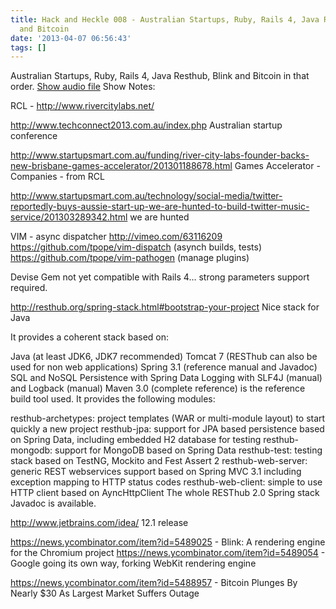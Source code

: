 ```yaml
---
title: Hack and Heckle 008 - Australian Startups, Ruby, Rails 4, Java Resthub, Blink
  and Bitcoin
date: '2013-04-07 06:56:43'
tags: []
---
```


Australian Startups, Ruby, Rails 4, Java Resthub, Blink and Bitcoin in that order.
<a href="https://drive.google.com/open?id=0B3KFoVQ01nUJbEJKZmZxVkkxNzg">Show audio file</a>
Show Notes:

RCL - http://www.rivercitylabs.net/ 

http://www.techconnect2013.com.au/index.php
Australian startup conference

http://www.startupsmart.com.au/funding/river-city-labs-founder-backs-new-brisbane-games-accelerator/201301188678.html
Games Accelerator  - Companies - from RCL

http://www.startupsmart.com.au/technology/social-media/twitter-reportedly-buys-aussie-start-up-we-are-hunted-to-build-twitter-music-service/201303289342.html
we are hunted

VIM - async dispatcher 
http://vimeo.com/63116209
https://github.com/tpope/vim-dispatch
(asynch builds, tests)
https://github.com/tpope/vim-pathogen
(manage plugins)

Devise Gem not yet compatible with Rails 4... strong parameters support required.

http://resthub.org/spring-stack.html#bootstrap-your-project
Nice stack for Java

It provides a coherent stack based on:

Java (at least JDK6, JDK7 recommended)
Tomcat 7 (RESThub can also be used for non web applications)
Spring 3.1 (reference manual and Javadoc)
SQL and NoSQL Persistence with Spring Data
Logging with SLF4J (manual) and Logback (manual)
Maven 3.0 (complete reference) is the reference build tool used.
It provides the following modules:

resthub-archetypes: project templates (WAR or multi-module layout) to start quickly a new project
resthub-jpa: support for JPA based persistence based on Spring Data, including embedded H2 database for testing
resthub-mongodb: support for MongoDB based on Spring Data
resthub-test: testing stack based on TestNG, Mockito and Fest Assert 2
resthub-web-server: generic REST webservices support based on Spring MVC 3.1 including exception mapping to HTTP status codes
resthub-web-client: simple to use HTTP client based on AyncHttpClient
The whole RESThub 2.0 Spring stack Javadoc is available.

http://www.jetbrains.com/idea/ 12.1 release

https://news.ycombinator.com/item?id=5489025 - 	Blink: A rendering engine for the Chromium project
https://news.ycombinator.com/item?id=5489054 - Google going its own way, forking WebKit rendering engine

https://news.ycombinator.com/item?id=5488957 - Bitcoin Plunges By Nearly $30 As Largest Market Suffers Outage
